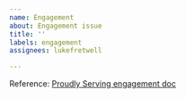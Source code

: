 ```yaml
---
name: Engagement
about: Engagement issue
title: ''
labels: engagement
assignees: lukefretwell

---
```


Reference: [Proudly Serving engagement doc]()

